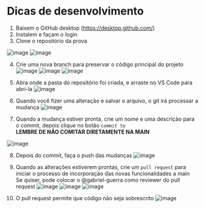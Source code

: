 # Dicas de desenvolvimento

1. Baixem o GitHub desktop (https://desktop.github.com/)
2. Instalem e façam o login
3. Clone o repositório da prova 

![image](https://github.com/gabriel-guerra/desafio-profissional-p2/assets/159430864/bb74fba3-1d2e-4d7c-88e5-400d44cb3a69)
![image](https://github.com/gabriel-guerra/desafio-profissional-p2/assets/159430864/f84ddc46-5ba7-4747-baf2-7ebcb9f30613)

4. Crie uma nova branch para preservar o código principal do projeto
![image](https://github.com/gabriel-guerra/desafio-profissional-p2/assets/159430864/d59ef6f8-c44e-4356-a988-be298e161cb9)
![image](https://github.com/gabriel-guerra/desafio-profissional-p2/assets/159430864/719b6250-d614-4411-86e1-321ee0a85c57)
![image](https://github.com/gabriel-guerra/desafio-profissional-p2/assets/159430864/7017fb91-7777-4191-9bf2-0413944f70a0)

5. Abra onde a pasta do repositório foi criada, e arraste no VS Code para abri-la
![image](https://github.com/gabriel-guerra/desafio-profissional-p2/assets/159430864/67c2a147-78a6-4793-ac71-7537a13cafb6)

6. Quando você fizer uma alteração e salvar o arquivo, o git irá processar a mudança
![image](https://github.com/gabriel-guerra/desafio-profissional-p2/assets/159430864/217f9c01-ea60-4ab1-ac5d-dee2bba39d69)

7. Quando a mudança estiver pronta, crie um nome e uma descrição para o commit, depois clique no botão `commit to`\
**LEMBRE DE NÃO COMITAR DIRETAMENTE NA MAIN**

![image](https://github.com/gabriel-guerra/desafio-profissional-p2/assets/159430864/c0b3cf1b-7c75-4f55-b17c-9835f65bd6a4)

8. Depois do commit, faça o push das mudanças
![image](https://github.com/gabriel-guerra/desafio-profissional-p2/assets/159430864/662b997f-59cb-458f-b723-a89c7b4a3074)


9. Quando as alterações estiverem prontas, crie um `pull request` para iniciar o processo de incorporação das novas funcionalidades a main\
Se quiser, pode colocar o @gabriel-guerra como reviewer do pull request
![image](https://github.com/gabriel-guerra/desafio-profissional-p2/assets/159430864/61907b17-d826-4f92-8fb3-1d997eb9c2d3)
![image](https://github.com/gabriel-guerra/desafio-profissional-p2/assets/159430864/f7010021-10df-49b5-9dc0-10e549ae15dd)
![image](https://github.com/gabriel-guerra/desafio-profissional-p2/assets/159430864/76527f7d-57a5-4d1e-864e-bb523bdb6bf8)

10. O pull request permite que código não seja sobrescrito
![image](https://github.com/gabriel-guerra/desafio-profissional-p2/assets/159430864/4e574e49-9225-4ed3-9750-e8522c3affa4)


